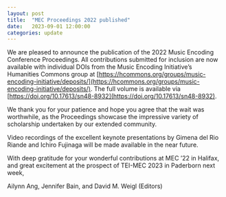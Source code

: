 ```yaml
---
layout: post
title:  "MEC Proceedings 2022 published"
date:   2023-09-01 12:00:00
categories: update
---
```


We are pleased to announce the publication of the 2022 Music Encoding Conference Proceedings. All contributions submitted for inclusion are now available with individual DOIs from the Music Encoding Initiative’s Humanities Commons group at [https://hcommons.org/groups/music-encoding-initiative/deposits/](https://hcommons.org/groups/music-encoding-initiative/deposits/). The full volume is available via [https://doi.org/10.17613/sn48-8932](https://doi.org/10.17613/sn48-8932).

We thank you for your patience and hope you agree that the wait was worthwhile, as the Proceedings showcase the impressive variety of scholarship undertaken by our extended community.

Video recordings of the excellent keynote presentations by Gimena del Rio Riande and Ichiro Fujinaga will be made available in the near future.

With deep gratitude for your wonderful contributions at MEC ’22 in Halifax, and great excitement at the prospect of TEI-MEC 2023 in Paderborn next week,

Ailynn Ang, Jennifer Bain, and David M. Weigl (Editors)